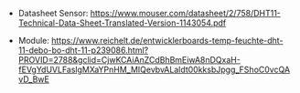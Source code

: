 - Datasheet Sensor:  https://www.mouser.com/datasheet/2/758/DHT11-Technical-Data-Sheet-Translated-Version-1143054.pdf

- Module:  https://www.reichelt.de/entwicklerboards-temp-feuchte-dht-11-debo-bo-dht-11-p239086.html?PROVID=2788&gclid=CjwKCAiAnZCdBhBmEiwA8nDQxaH-fEVgYdUVLFaslgMXaYPnHM_MIQevbvALaldt00kksbJpgg_FShoC0vcQAvD_BwE